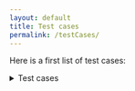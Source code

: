 ```yaml
---
layout: default
title: Test cases
permalink: /testCases/
---
```


Here is a first list of test cases:

<details>
<summary>Test cases</summary>
<br>
TBF
</details>
